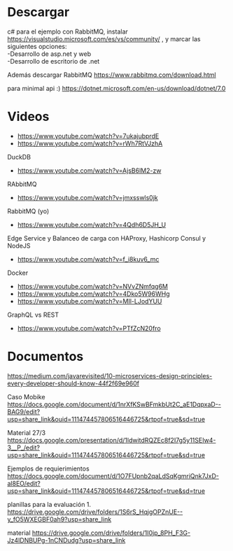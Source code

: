 # Descargar
c# para el ejemplo con RabbitMQ, instalar https://visualstudio.microsoft.com/es/vs/community/ , y marcar las siguientes opciones:  
-Desarrollo de asp.net y web  
-Desarrollo de escritorio de .net

Además descargar RabbitMQ 
https://www.rabbitmq.com/download.html

para minimal api :)
https://dotnet.microsoft.com/en-us/download/dotnet/7.0

# Videos
- https://www.youtube.com/watch?v=7ukajubprdE
- https://www.youtube.com/watch?v=rWh7RtVJzhA

DuckDB
- https://www.youtube.com/watch?v=AjsB6lM2-zw

RAbbitMQ
- https://www.youtube.com/watch?v=jmxsswls0jk

RabbitMQ (yo)
- https://www.youtube.com/watch?v=4Qdh6D5JH_U

Edge Service y Balanceo de carga con HAProxy, Hashicorp Consul y NodeJS
- https://www.youtube.com/watch?v=f_i8kuv6_mc

Docker
- https://www.youtube.com/watch?v=NVvZNmfqg6M
- https://www.youtube.com/watch?v=4Dko5W96WHg
- https://www.youtube.com/watch?v=MIl-LJodYUU

GraphQL vs REST
- https://www.youtube.com/watch?v=PTfZcN20fro

# Documentos
https://medium.com/javarevisited/10-microservices-design-principles-every-developer-should-know-44f2f69e960f

Caso Mobike
https://docs.google.com/document/d/1nrXfKSwBFmkbUt2C_aE1DqpxaD--BAG9/edit?usp=share_link&ouid=111474457806516446725&rtpof=true&sd=true

Material 27/3
https://docs.google.com/presentation/d/1ldwitdRQZEc8f2I7g5y11SEIw4-3__P_/edit?usp=share_link&ouid=111474457806516446725&rtpof=true&sd=true

Ejemplos de requierimientos
https://docs.google.com/document/d/1O7FUpnb2qaLdSqKgmriQnk7JxD-al8EO/edit?usp=share_link&ouid=111474457806516446725&rtpof=true&sd=true

planillas para la evaluación 1. 
https://drive.google.com/drive/folders/1S6rS_HqjgOPZnUE--y_fO5WXEGBF0ah9?usp=share_link

material
https://drive.google.com/drive/folders/1I0jp_8PH_F3G-Jz4IDNBUPg-1nCNDudg?usp=share_link

